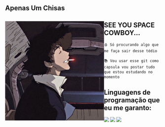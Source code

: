 ## Apenas Um Chisas 
<div>
<img align="left" src="https://github.com/RenChisaki/RenChisaki/blob/main/image/spike.png" alt="spike de cowboy bebop" width="320"/> 
  
## SEE YOU SPACE COWBOY... 
  
```
🩸 Só procurando algo que me faça sair desse tédio 

📚 Vou usar esse git como capsula vou postar tudo que estou estudando no momento
```
<div>

## Linguagens de programação que eu me garanto:

<div>
<img height=50 src="https://cdn.jsdelivr.net/gh/devicons/devicon/icons/c/c-original.svg"/>
<img height=50 src="https://cdn-icons-png.flaticon.com/512/6132/6132222.png"/>
<img height=50 src="https://s3.dualstack.us-east-2.amazonaws.com/pythondotorg-assets/media/community/logos/python-logo-only.png"/>
<div>
